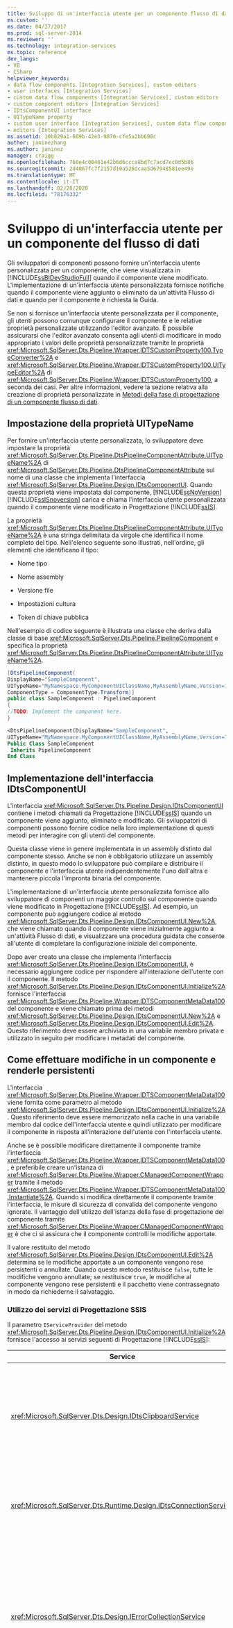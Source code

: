 ```yaml
---
title: Sviluppo di un'interfaccia utente per un componente flusso di dati | Microsoft Docs
ms.custom: ''
ms.date: 04/27/2017
ms.prod: sql-server-2014
ms.reviewer: ''
ms.technology: integration-services
ms.topic: reference
dev_langs:
- VB
- CSharp
helpviewer_keywords:
- data flow components [Integration Services], custom editors
- user interfaces [Integration Services]
- custom data flow components [Integration Services], custom editors
- custom component editors [Integration Services]
- IDtsComponentUI interface
- UITypeName property
- custom user interface [Integration Services], custom data flow component
- editors [Integration Services]
ms.assetid: 10b829a1-609b-42e3-9070-cfe5a2bb698c
author: janinezhang
ms.author: janinez
manager: craigg
ms.openlocfilehash: 760e4c00401e42b6d6ccca8bd7c7acd7ec0d5b86
ms.sourcegitcommit: 2d4067fc7f2157d10a526dcaa5d67948581ee49e
ms.translationtype: MT
ms.contentlocale: it-IT
ms.lasthandoff: 02/28/2020
ms.locfileid: "78176332"
---
```

# <a name="developing-a-user-interface-for-a-data-flow-component"></a>Sviluppo di un'interfaccia utente per un componente del flusso di dati
  Gli sviluppatori di componenti possono fornire un'interfaccia utente personalizzata per un componente, che viene visualizzata in [!INCLUDE[ssBIDevStudioFull](../../../includes/ssbidevstudiofull-md.md)] quando il componente viene modificato. L'implementazione di un'interfaccia utente personalizzata fornisce notifiche quando il componente viene aggiunto o eliminato da un'attività Flusso di dati e quando per il componente è richiesta la Guida.

 Se non si fornisce un'interfaccia utente personalizzata per il componente, gli utenti possono comunque configurare il componente e le relative proprietà personalizzate utilizzando l'editor avanzato. È possibile assicurarsi che l'editor avanzato consenta agli utenti di modificare in modo appropriato i valori delle proprietà personalizzate tramite le proprietà <xref:Microsoft.SqlServer.Dts.Pipeline.Wrapper.IDTSCustomProperty100.TypeConverter%2A> e <xref:Microsoft.SqlServer.Dts.Pipeline.Wrapper.IDTSCustomProperty100.UITypeEditor%2A> di <xref:Microsoft.SqlServer.Dts.Pipeline.Wrapper.IDTSCustomProperty100>, a seconda dei casi. Per altre informazioni, vedere la sezione relativa alla creazione di proprietà personalizzate in [Metodi della fase di progettazione di un componente flusso di dati](design-time-methods-of-a-data-flow-component.md).

## <a name="setting-the-uitypename-property"></a>Impostazione della proprietà UITypeName
 Per fornire un'interfaccia utente personalizzata, lo sviluppatore deve impostare la proprietà <xref:Microsoft.SqlServer.Dts.Pipeline.DtsPipelineComponentAttribute.UITypeName%2A> di <xref:Microsoft.SqlServer.Dts.Pipeline.DtsPipelineComponentAttribute> sul nome di una classe che implementa l'interfaccia <xref:Microsoft.SqlServer.Dts.Pipeline.Design.IDtsComponentUI>. Quando questa proprietà viene impostata dal componente, [!INCLUDE[ssNoVersion](../../../includes/ssnoversion-md.md)] [!INCLUDE[ssISnoversion](../../../includes/ssisnoversion-md.md)] carica e chiama l'interfaccia utente personalizzata quando il componente viene modificato in Progettazione [!INCLUDE[ssIS](../../../includes/ssis-md.md)].

 La proprietà <xref:Microsoft.SqlServer.Dts.Pipeline.DtsPipelineComponentAttribute.UITypeName%2A> è una stringa delimitata da virgole che identifica il nome completo del tipo. Nell'elenco seguente sono illustrati, nell'ordine, gli elementi che identificano il tipo:

-   Nome tipo

-   Nome assembly

-   Versione file

-   Impostazioni cultura

-   Token di chiave pubblica

 Nell'esempio di codice seguente è illustrata una classe che deriva dalla classe di base <xref:Microsoft.SqlServer.Dts.Pipeline.PipelineComponent> e specifica la proprietà <xref:Microsoft.SqlServer.Dts.Pipeline.DtsPipelineComponentAttribute.UITypeName%2A>.

```csharp
[DtsPipelineComponent(
DisplayName="SampleComponent",
UITypeName="MyNamespace.MyComponentUIClassName,MyAssemblyName,Version=1.0.0.0,Culture=neutral,PublicKeyToken=abcd...",
ComponentType = ComponentType.Transform)]
public class SampleComponent : PipelineComponent
{
//TODO: Implement the component here.
}
```

```vb
<DtsPipelineComponent(DisplayName="SampleComponent", _
UITypeName="MyNamespace.MyComponentUIClassName,MyAssemblyName,Version=1.0.0.0,Culture=neutral,PublicKeyToken=abcd...", ComponentType=ComponentType.Transform)> _ 
Public Class SampleComponent 
 Inherits PipelineComponent 
End Class
```

## <a name="implementing-the-idtscomponentui-interface"></a>Implementazione dell'interfaccia IDtsComponentUI
 L'interfaccia <xref:Microsoft.SqlServer.Dts.Pipeline.Design.IDtsComponentUI> contiene i metodi chiamati da Progettazione [!INCLUDE[ssIS](../../../includes/ssis-md.md)] quando un componente viene aggiunto, eliminato e modificato. Gli sviluppatori di componenti possono fornire codice nella loro implementazione di questi metodi per interagire con gli utenti del componente.

 Questa classe viene in genere implementata in un assembly distinto dal componente stesso. Anche se non è obbligatorio utilizzare un assembly distinto, in questo modo lo sviluppatore può compilare e distribuire il componente e l'interfaccia utente indipendentemente l'uno dall'altra e mantenere piccola l'impronta binaria del componente.

 L'implementazione di un'interfaccia utente personalizzata fornisce allo sviluppatore di componenti un maggior controllo sul componente quando viene modificato in Progettazione [!INCLUDE[ssIS](../../../includes/ssis-md.md)]. Ad esempio, un componente può aggiungere codice al metodo <xref:Microsoft.SqlServer.Dts.Pipeline.Design.IDtsComponentUI.New%2A>, che viene chiamato quando il componente viene inizialmente aggiunto a un'attività Flusso di dati, e visualizzare una procedura guidata che consente all'utente di completare la configurazione iniziale del componente.

 Dopo aver creato una classe che implementa l'interfaccia <xref:Microsoft.SqlServer.Dts.Pipeline.Design.IDtsComponentUI>, è necessario aggiungere codice per rispondere all'interazione dell'utente con il componente. Il metodo <xref:Microsoft.SqlServer.Dts.Pipeline.Design.IDtsComponentUI.Initialize%2A> fornisce l'interfaccia <xref:Microsoft.SqlServer.Dts.Pipeline.Wrapper.IDTSComponentMetaData100> del componente e viene chiamato prima dei metodi <xref:Microsoft.SqlServer.Dts.Pipeline.Design.IDtsComponentUI.New%2A> e <xref:Microsoft.SqlServer.Dts.Pipeline.Design.IDtsComponentUI.Edit%2A>. Questo riferimento deve essere archiviato in una variabile membro privata e utilizzato in seguito per modificare i metadati del componente.

## <a name="modifying-a-component-and-persisting-changes"></a>Come effettuare modifiche in un componente e renderle persistenti
 L'interfaccia <xref:Microsoft.SqlServer.Dts.Pipeline.Wrapper.IDTSComponentMetaData100> viene fornita come parametro al metodo <xref:Microsoft.SqlServer.Dts.Pipeline.Design.IDtsComponentUI.Initialize%2A>. Questo riferimento deve essere memorizzato nella cache in una variabile membro dal codice dell'interfaccia utente e quindi utilizzato per modificare il componente in risposta all'interazione dell'utente con l'interfaccia utente.

 Anche se è possibile modificare direttamente il componente tramite l'interfaccia <xref:Microsoft.SqlServer.Dts.Pipeline.Wrapper.IDTSComponentMetaData100>, è preferibile creare un'istanza di <xref:Microsoft.SqlServer.Dts.Pipeline.Wrapper.CManagedComponentWrapper> tramite il metodo <xref:Microsoft.SqlServer.Dts.Pipeline.Wrapper.IDTSComponentMetaData100.Instantiate%2A>. Quando si modifica direttamente il componente tramite l'interfaccia, le misure di sicurezza di convalida del componente vengono ignorate. Il vantaggio dell'utilizzo dell'istanza della fase di progettazione del componente tramite <xref:Microsoft.SqlServer.Dts.Pipeline.Wrapper.CManagedComponentWrapper> è che ci si assicura che il componente controlli le modifiche apportate.

 Il valore restituito del metodo <xref:Microsoft.SqlServer.Dts.Pipeline.Design.IDtsComponentUI.Edit%2A> determina se le modifiche apportate a un componente vengono rese persistenti o annullate. Quando questo metodo restituisce `false`, tutte le modifiche vengono annullate; se restituisce `true`, le modifiche al componente vengono rese persistenti e il pacchetto viene contrassegnato in modo da richiederne il salvataggio.

### <a name="using-the-services-of-the-ssis-designer"></a>Utilizzo dei servizi di Progettazione SSIS
 Il parametro `IServiceProvider` del metodo <xref:Microsoft.SqlServer.Dts.Pipeline.Design.IDtsComponentUI.Initialize%2A> fornisce l'accesso ai servizi seguenti di Progettazione [!INCLUDE[ssIS](../../../includes/ssis-md.md)]:

|Service|Descrizione|
|-------------|-----------------|
|<xref:Microsoft.SqlServer.Dts.Design.IDtsClipboardService>|Viene utilizzato per determinare se il componente è stato generato come parte di un'operazione Copia/Incolla o Taglia/Incolla.|
|<xref:Microsoft.SqlServer.Dts.Runtime.Design.IDtsConnectionService>|Viene utilizzato per accedere alle connessioni esistenti o per creare nuove connessioni nel pacchetto.|
|<xref:Microsoft.SqlServer.Dts.Design.IErrorCollectionService>|Viene utilizzato per acquisire eventi dai componenti del flusso di dati quando è necessario acquisire tutti gli errori e gli avvisi generati dal componente anziché ricevere solo quelli più recenti.|
|<xref:Microsoft.SqlServer.Dts.Runtime.Design.IDtsVariableService>|Viene utilizzato per accedere alle variabili esistenti o per creare nuove variabili nel pacchetto.|
|<xref:Microsoft.SqlServer.Dts.Design.IDtsPipelineEnvironmentService>|Viene utilizzato dai componenti del flusso di dati per accedere all'attività Flusso di dati padre e ad altri componenti del flusso di dati. Questa caratteristica può essere utilizzata per sviluppare un componente come la Creazione guidata dimensioni a modifica lenta, che crea e connette componenti del flusso di dati aggiuntivi se necessario.|

 Questi servizi offrono agli sviluppatori di componenti la possibilità di accedere e creare oggetti nel pacchetto in cui viene caricato il componente.

## <a name="sample"></a>Esempio
 Nell'esempio di codice seguente è illustrata l'integrazione di una classe di interfaccia utente personalizzata che implementa l'interfaccia <xref:Microsoft.SqlServer.Dts.Pipeline.Design.IDtsComponentUI> e un Windows Form che funge da editor per un componente.

### <a name="custom-user-interface-class"></a>Classe dell'interfaccia utente personalizzata
 Nell'esempio di codice seguente è illustrata la classe che implementa l'interfaccia <xref:Microsoft.SqlServer.Dts.Pipeline.Design.IDtsComponentUI>. Il metodo <xref:Microsoft.SqlServer.Dts.Pipeline.Design.IDtsComponentUI.Edit%2A> crea l'editor del componente, quindi visualizza il form. Il valore restituito del form determina se le modifiche apportate al componente sono persistenti.

```csharp
using System;
using System.Windows.Forms;
using Microsoft.SqlServer.Dts.Runtime;
using Microsoft.SqlServer.Dts.Pipeline.Design;
using Microsoft.SqlServer.Dts.Pipeline.Wrapper;

namespace Microsoft.Samples.SqlServer.Dts
{
    public class SampleComponentUI : IDtsComponentUI
    {
        IDTSComponentMetaData100 md;
        IServiceProvider sp;

        public void Help(System.Windows.Forms.IWin32Window parentWindow)
        {
        }
        public void New(System.Windows.Forms.IWin32Window parentWindow)
        {
        }
        public void Delete(System.Windows.Forms.IWin32Window parentWindow)
        {
        }
        public bool Edit(System.Windows.Forms.IWin32Window parentWindow, Variables vars, Connections cons)
        {
            // Create and display the form for the user interface.
            SampleComponentUIForm componentEditor = new SampleComponentUIForm(cons, vars, md);

            DialogResult result  = componentEditor.ShowDialog(parentWindow);

            if (result == DialogResult.OK)
                return true;

            return false;
        }
        public void Initialize(IDTSComponentMetaData100 dtsComponentMetadata, IServiceProvider serviceProvider)
        {
            // Store the component metadata.
            this.md = dtsComponentMetadata;
        }
    }
}
```

```vb
Imports System 
Imports System.Windows.Forms 
Imports Microsoft.SqlServer.Dts.Runtime 
Imports Microsoft.SqlServer.Dts.Pipeline.Design 
Imports Microsoft.SqlServer.Dts.Pipeline.Wrapper 

Namespace Microsoft.Samples.SqlServer.Dts 

 Public Class SampleComponentUI 
 Implements IDtsComponentUI 
   Private md As IDTSComponentMetaData100 
   Private sp As IServiceProvider 

   Public Sub Help(ByVal parentWindow As System.Windows.Forms.IWin32Window) 
   End Sub 

   Public Sub New(ByVal parentWindow As System.Windows.Forms.IWin32Window) 
   End Sub 

   Public Sub Delete(ByVal parentWindow As System.Windows.Forms.IWin32Window) 
   End Sub 

   Public Function Edit(ByVal parentWindow As System.Windows.Forms.IWin32Window, ByVal vars As Variables, ByVal cons As Connections) As Boolean 
     ' Create and display the form for the user interface.
     Dim componentEditor As SampleComponentUIForm = New SampleComponentUIForm(cons, vars, md) 
     Dim result As DialogResult = componentEditor.ShowDialog(parentWindow) 
     If result = DialogResult.OK Then 
       Return True 
     End If 
     Return False 
   End Function 

   Public Sub Initialize(ByVal dtsComponentMetadata As IDTSComponentMetaData100, ByVal serviceProvider As IServiceProvider) 
     Me.md = dtsComponentMetadata 
   End Sub 
 End Class 

End Namespace
```

### <a name="custom-editor"></a>Editor personalizzato
 Nel codice seguente è illustrata l'implementazione del Windows Form visualizzato durante la chiamata al metodo <xref:Microsoft.SqlServer.Dts.Pipeline.Design.IDtsComponentUI.Edit%2A>.

```csharp
using System;
using System.Drawing;
using System.Collections;
using System.ComponentModel;
using System.Windows.Forms;
using System.Data;

using Microsoft.SqlServer.Dts.Pipeline.Wrapper;
using Microsoft.SqlServer.Dts.Runtime;

namespace Microsoft.Samples.SqlServer.Dts
{
    public partial class SampleComponentUIForm : System.Windows.Forms.Form
    {
        private Connections connections;
        private Variables variables;
        private IDTSComponentMetaData100 metaData;
        private CManagedComponentWrapper designTimeInstance;
        private System.ComponentModel.IContainer components = null;

        public SampleComponentUIForm( Connections cons, Variables vars, IDTSComponentMetaData100 md)
        {
            variables = vars;
            connections = cons;
            metaData = md;
        }

        private void btnOk_Click(object sender, System.EventArgs e)
        {
            if (designTimeInstance == null)
                designTimeInstance = metaData.Instantiate();

            designTimeInstance.SetComponentProperty( "CustomProperty", txtCustomPropertyValue.Text);

            this.Close();
        }

        private void btnCancel_Click(object sender, System.EventArgs e)
        {
            this.Close();
        }
    }
}
```

```vb
Imports System 
Imports System.Drawing 
Imports System.Collections 
Imports System.ComponentModel 
Imports System.Windows.Forms 
Imports System.Data 
Imports Microsoft.SqlServer.Dts.Pipeline.Wrapper 
Imports Microsoft.SqlServer.Dts.Runtime 

Namespace Microsoft.Samples.SqlServer.Dts 

 Public Partial Class SampleComponentUIForm 
  Inherits System.Windows.Forms.Form 
   Private connections As Connections 
   Private variables As Variables 
   Private metaData As IDTSComponentMetaData100 
   Private designTimeInstance As CManagedComponentWrapper 
   Private components As System.ComponentModel.IContainer = Nothing 

   Public Sub New(ByVal cons As Connections, ByVal vars As Variables, ByVal md As IDTSComponentMetaData100) 
     variables = vars 
     connections = cons 
     metaData = md 
   End Sub 

   Private Sub btnOk_Click(ByVal sender As Object, ByVal e As System.EventArgs) 
     If designTimeInstance Is Nothing Then 
       designTimeInstance = metaData.Instantiate 
     End If 
     designTimeInstance.SetComponentProperty("CustomProperty", txtCustomPropertyValue.Text) 
     Me.Close 
   End Sub 

   Private Sub btnCancel_Click(ByVal sender As Object, ByVal e As System.EventArgs) 
     Me.Close 
   End Sub 
 End Class 

End Namespace
```

![Integration Services icona (piccola)](../../media/dts-16.gif "Icona di Integration Services (piccola)")  **rimane aggiornata con Integration Services**<br /> Per i download, gli articoli, gli esempi e i video Microsoft più recenti, oltre alle soluzioni selezionate dalla community, visitare la pagina [!INCLUDE[ssISnoversion](../../../includes/ssisnoversion-md.md)] sul sito MSDN:<br /><br /> [Visita la pagina Integration Services su MSDN](https://go.microsoft.com/fwlink/?LinkId=136655)<br /><br /> Per ricevere una notifica automatica su questi aggiornamenti, sottoscrivere i feed RSS disponibili nella pagina.

## <a name="see-also"></a>Vedere anche
 [Creazione di un componente flusso di dati personalizzato](creating-a-custom-data-flow-component.md)


